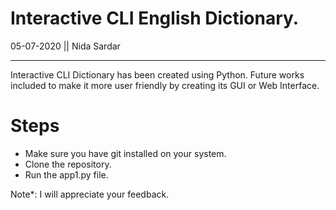 # Interactive CLI English Dictionary.
05-07-2020 || Nida Sardar

-------------------
Interactive CLI Dictionary has been created using Python. Future works included to make it more user friendly by creating its GUI or Web Interface.

# Steps
- Make sure you have git installed on your system.
- Clone the repository.
- Run the app1.py file.

Note*: I will appreciate your feedback.
        